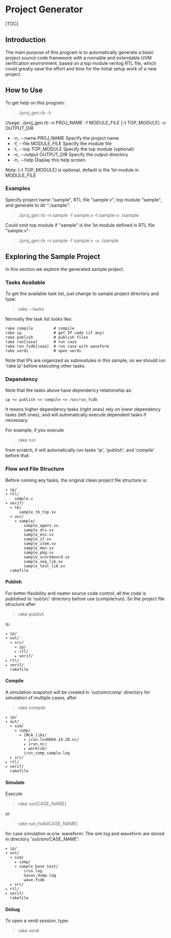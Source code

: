 # Project Generator

[TOC]

## Introduction

The main purpose of this program is to automatically generate a basic project source code framework with a runnable and extendable UVM verification environment, based on a top module verilog RTL file, which could greatly save the effort and time for the initial setup work of a new project. 

## How to Use

To get help on this program:

> ./proj_gen.rb -h

Usage: ./proj_gen.rb -n PROJ_NAME -f MODULE_FILE [-t TOP_MODULE] -o OUTPUT_DIR
* -n, --name PROJ_NAME        Specify the project name
* -f, --file MODULE_FILE         Specify the module file
* -t, --top TOP_MODULE         Specify the top module (optional)
* -o, --output OUTPUT_DIR    Specify the output directory
* -h, --help                                  Display this help screen

Note: [-t TOP_MODULE] is optional, default is the 1st module in MODULE_FILE

### Examples

Specify project name "sample", RTL file "sample.v", top module "sample", and generate to dir "./sample":
> ./proj_gen.rb -n sample -f sample.v -t sample-o ./sample

Could omit top module if "sample" is the 1st module defined in RTL file "sample.v":
> ./proj_gen.rb -n sample -f sample.v -o ./sample



## Exploring the Sample Project

In this section we explore the generated sample project.

### Tasks Available

To get the available task list, just change to sample project directory and type:

> rake --tasks

Normally the task list looks like:

```
rake compile         # compile
rake ip              # get IP code (if any)
rake publish         # publish files
rake run[case]       # run case
rake run_fsdb[case]  # run case with waveform
rake verdi           # open verdi
```

Note that IPs are organized as submodules in this sample, so we should run 'rake ip' before executing other tasks.

### Dependency

Note that the tasks above have dependency relationship as:

```
ip <= publish <= compile <= run/run_fsdb
```

It means higher dependency tasks (right ones) rely on lower dependency tasks (left ones), and will automatically execute dependent tasks if necessary.

For example, if you execute

> rake run

from scratch, it will automatically run tasks 'ip', 'publish', and 'compile' before that.

### Flow and File Structure

Before running any tasks, the original clean project file structure is:

```
▾ ip/
▾ rtl/
    sample.v
▾ verif/
  ▾ tb/
      sample_tb_top.sv
  ▾ uvc/
    ▾ sample/
        sample_agent.sv
        sample_drv.sv
        sample_env.sv
        sample_if.sv
        sample_item.sv
        sample_mon.sv
        sample_pkg.sv
        sample_scoreboard.sv
        sample_seq_lib.sv
        sample_test_lib.sv
  rakefile
```

#### Publish

For better flexibility and neater source code control, all the code is published to 'out/src' directory before use (compile/run). So the project file structure after 

> rake publish

is:

```
▸ ip/
▾ out/
  ▾ src/
    ▾ ip/
    ▸ rtl/
    ▸ verif/
▸ rtl/
▸ verif/
  rakefile
```

#### Compile

A simulation snapshot will be created in 'out/sim/comp' directory for simulation of multiple cases,  after 

> rake compile

```
▸ ip/
▾ out/
  ▾ sim/
    ▾ comp/
      ▾ INCA_libs/
        ▸ irun.lnx8664.14.20.nc/
        ▸ irun.nc/
        ▸ worklib/
        irun_comp_sample.log
  ▸ src/
▸ rtl/
▸ verif/
  rakefile
```

#### Simulate

Execute 

> rake run[CASE_NAME]

or 
> rake run_fsdb[CASE_NAME]

for case simulation w.o/w. waveform. The sim log and waveform are stored in directory 'out/sim/CASE_NAME':

```
▸ ip/
▾ out/
  ▾ sim/
    ▸ comp/
    ▾ sample_base_test/
        irun.log
        novas_dump.log
        wave.fsdb
  ▸ src/
▸ rtl/
▸ verif/
  rakefile
```

#### Debug

To open a verdi session, type:

> rake verdi









